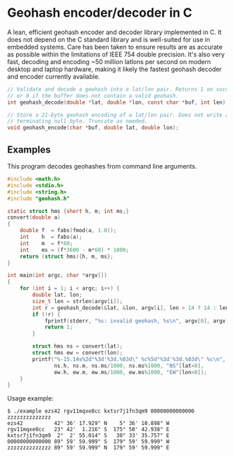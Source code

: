 # Geohash encoder/decoder in C

A lean, efficient geohash encoder and decoder library implemented in C. It
does not depend on the C standard library and is well-suited for use in
embedded systems. Care has been taken to ensure results are as accurate as
possible within the limitations of IEEE 754 double precision. It's also
very fast, decoding and encoding ~50 million latlons per second on modern
desktop and laptop hardware, making it likely the fastest geohash decoder
and encoder currently available.

```c
// Validate and decode a geohash into a lat/lon pair. Returns 1 on success,
// or 0 if the buffer does not contain a valid geohash.
int geohash_decode(double *lat, double *lon, const char *buf, int len);

// Store a 21-byte geohash encoding of a lat/lon pair. Does not write a
// terminating null byte. Truncate as needed.
void geohash_encode(char *buf, double lat, double lon);
```

## Examples

This program decodes geohashes from command line arguments.

```c
#include <math.h>
#include <stdio.h>
#include <string.h>
#include "geohash.h"

static struct hms {short h, m; int ms;}
convert(double a)
{
    double f  = fabs(fmod(a, 1.0));
    int    h  = fabs(a);
    int    m  = f*60;
    int    ms = (f*3600 - m*60) * 1000;
    return (struct hms){h, m, ms};
}

int main(int argc, char *argv[])
{
    for (int i = 1; i < argc; i++) {
        double lat, lon;
        size_t len = strlen(argv[i]);
        int r = geohash_decode(&lat, &lon, argv[i], len > 14 ? 14 : len);
        if (!r) {
            fprintf(stderr, "%s: invalid geohash, %s\n", argv[0], argv[i]);
            return 1;
        }

        struct hms ns = convert(lat);
        struct hms ew = convert(lon);
        printf("%-15.14s%2d°%3d'%3d.%03d\" %c%5d°%3d'%3d.%03d\" %c\n", argv[i],
               ns.h, ns.m, ns.ms/1000, ns.ms%1000, "NS"[lat<0],
               ew.h, ew.m, ew.ms/1000, ew.ms%1000, "EW"[lon<0]);
    }
}
```

Usage example:

    $ ./example ezs42 rgv11mqxe8cc kxtsr7j1fn3qm9 00000000000000 zzzzzzzzzzzzzz
    ezs42          42° 36' 17.929" N    5° 36' 10.898" W
    rgv11mqxe8cc   23° 42'  1.216" S  175° 50' 42.938" E
    kxtsr7j1fn3qm9  2°  2' 55.014" S   30° 33' 35.757" E
    00000000000000 89° 59' 59.999" S  179° 59' 59.999" W
    zzzzzzzzzzzzzz 89° 59' 59.999" N  179° 59' 59.999" E
